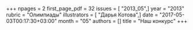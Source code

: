 +++
npages = 2
first_page_pdf = 32
issues = [ "2013_05",]
year = "2013"
rubric = "Олимпиады"
illustrators = [ "Дарья Котова",]
date = "2017-05-03T00:17:30+03:00"
month = "05"
authors = []
title = "Наш конкурс"
+++
